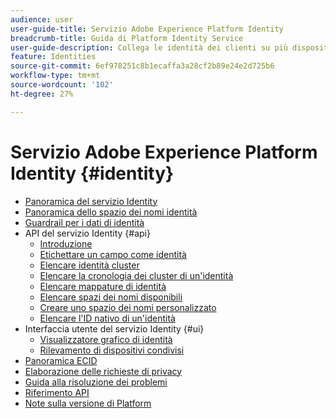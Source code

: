 ```yaml
---
audience: user
user-guide-title: Servizio Adobe Experience Platform Identity
breadcrumb-title: Guida di Platform Identity Service
user-guide-description: Collega le identità dei clienti su più dispositivi e sistemi per offrire esperienze digitali personalizzate.
feature: Identities
source-git-commit: 6ef978251c8b1ecaffa3a28cf2b89e24e2d725b6
workflow-type: tm+mt
source-wordcount: '102'
ht-degree: 27%

---
```



# Servizio Adobe Experience Platform Identity {#identity}

- [Panoramica del servizio Identity](home.md)
- [Panoramica dello spazio dei nomi identità](namespaces.md)
- [Guardrail per i dati di identità](guardrails.md)
- API del servizio Identity {#api}
   - [Introduzione](api/getting-started.md)
   - [Etichettare un campo come identità](api/label-identities.md)
   - [Elencare identità cluster](api/list-cluster-identites.md)
   - [Elencare la cronologia dei cluster di un&#39;identità](api/list-cluster-history.md)
   - [Elencare mappature di identità](api/list-identity-mappings.md)
   - [Elencare spazi dei nomi disponibili](api/list-namespaces.md)
   - [Creare uno spazio dei nomi personalizzato](api/create-custom-namespace.md)
   - [Elencare l&#39;ID nativo di un&#39;identità](api/list-native-id.md)
- Interfaccia utente del servizio Identity {#ui}
   - [Visualizzatore grafico di identità](ui/identity-graph-viewer.md)
   - [Rilevamento di dispositivi condivisi](ui/shared-devices.md)
- [Panoramica ECID](ecid.md)
- [Elaborazione delle richieste di privacy](privacy.md)
- [Guida alla risoluzione dei problemi](troubleshooting-guide.md)
- [Riferimento API](https://www.adobe.io/experience-platform-apis/references/identity-service)
- [Note sulla versione di Platform](https://www.adobe.com/go/platform-release-notes-en)